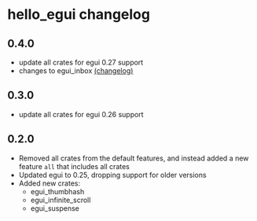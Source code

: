 # hello_egui changelog

## 0.4.0

- update all crates for egui 0.27 support
- changes to egui_inbox [(changelog)](./crates/egui_inbox/CHANGELOG.md)

## 0.3.0

- update all crates for egui 0.26 support

## 0.2.0

- Removed all crates from the default features, and instead added a new feature `all` that includes all crates
- Updated egui to 0.25, dropping support for older versions
- Added new crates:
    - egui_thumbhash
    - egui_infinite_scroll
    - egui_suspense